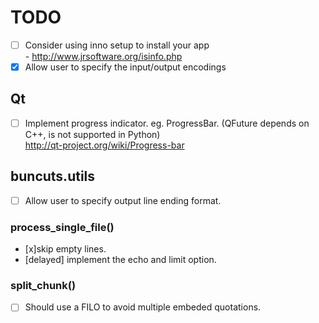TODO
====

- [ ] Consider using inno setup to install your app  
      - http://www.jrsoftware.org/isinfo.php
- [x] Allow user to specify the input/output encodings

## Qt

- [ ] Implement progress indicator. eg. ProgressBar.
      (QFuture depends on C++, is not supported in Python)  
      http://qt-project.org/wiki/Progress-bar

## buncuts.utils

- [ ] Allow user to specify output line ending format.

### process_single_file()

- [x]skip empty lines.
- [delayed] implement the echo and limit option.

### split_chunk()

- [ ] Should use a FILO to avoid multiple embeded quotations.
